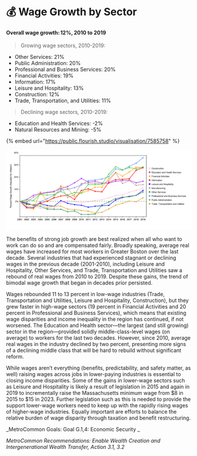 # 💰 Wage Growth by Sector

#### Overall wage growth: 12%, 2010 to 2019&#x20;

> Growing wage sectors, 2010-2019:   &#x20;

* Other Services: 21% &#x20;
* Public Administration: 20%
* Professional and Business Services: 20% &#x20;
* Financial Activities: 19% &#x20;
* Information: 17% &#x20;
* Leisure and Hospitality: 13% &#x20;
* Construction: 12% &#x20;
* Trade, Transportation, and Utilities: 11% &#x20;

> Declining wage sectors, 2010-2019:  &#x20;

* Education and Health Services: -2%
* Natural Resources and Mining: -5% &#x20;

{% embed url="https://public.flourish.studio/visualisation/7585758" %}

![](.gitbook/assets/test2.PNG)

The benefits of strong job growth are best realized when all who want to work can do so and are compensated fairly. Broadly speaking, average real wages have increased for most workers in Greater Boston over the last decade. Several industries that had experienced stagnant or declining wages in the previous decade (2001-2010), including Leisure and Hospitality, Other Services, and Trade, Transportation and Utilities saw a rebound of real wages from 2010 to 2019. Despite these gains, the trend of bimodal wage growth that began in decades prior persisted.&#x20;

Wages rebounded 11 to 13 percent in low-wage industries (Trade, Transportation and Utilities, Leisure and Hospitality, Construction), but they grew faster in high-wage sectors (19 percent in Financial Activities and 20 percent in Professional and Business Services), which means that existing wage disparities and income inequality in the region has continued, if not worsened. The Education and Health sector—the largest (and still growing) sector in the region—provided solidly middle-class-level wages (on average) to workers for the last two decades. However, since 2010, average real wages in the industry declined by two percent, presenting more signs of a declining middle class that will be hard to rebuild without significant reform.

While wages aren’t everything (benefits, predictability, and safety matter, as well) raising wages across jobs in lower-paying industries is essential to closing income disparities. Some of the gains in lower-wage sectors such as Leisure and Hospitality is likely a result of legislation in 2015 and again in 2019 to incrementally raise the Massachusetts minimum wage from $8 in 2015 to $15 in 2023. Further legislation such as this is needed to provide the support lower-wage workers need to keep up with the rapidly rising wages of higher-wage industries. Equally important are efforts to balance the relative burden of wage disparity through taxation and benefit restructuring.&#x20;

_MetroCommon Goals: Goal G.1,4: Economic Security _

_MetroCommon Recommendations: Enable Wealth Creation and Intergenerational Wealth Transfer, Action 3.1, 3.2_

